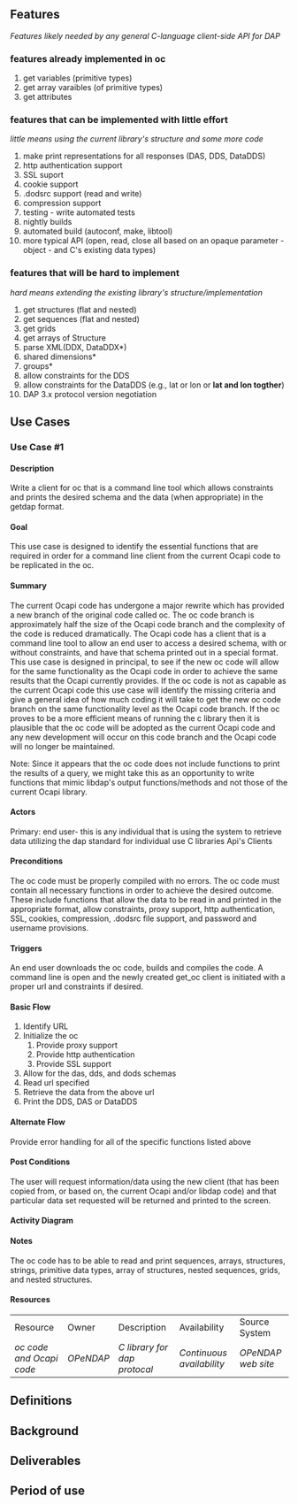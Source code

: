## Features

*Features likely needed by any general C-language client-side API for
DAP*

### features already implemented in oc

1.  get variables (primitive types)
2.  get array varaibles (of primitive types)
3.  get attributes

### features that can be implemented with little effort

*little means using the current library's structure and some more code*

1.  make print representations for all responses (DAS, DDS, DataDDS)
2.  http authentication support
3.  SSL suport
4.  cookie support
5.  .dodsrc support (read and write)
6.  compression support
7.  testing - write automated tests
8.  nightly builds
9.  automated build (autoconf, make, libtool)
10. more typical API (open, read, close all based on an opaque
    parameter - object - and C's existing data types)

### features that will be hard to implement

*hard means extending the existing library's structure/implementation*

1.  get structures (flat and nested)
2.  get sequences (flat and nested)
3.  get grids
4.  get arrays of Structure
5.  parse XML(DDX, DataDDX\*)
6.  shared dimensions\*
7.  groups\*
8.  allow constraints for the DDS
9.  allow constraints for the DataDDS (e.g., lat or lon or **lat and lon
    togther**)
10. DAP 3.x protocol version negotiation

## Use Cases

### Use Case \#1

#### Description

Write a client for oc that is a command line tool which allows
constraints and prints the desired schema and the data (when
appropriate) in the getdap format.

#### Goal

This use case is designed to identify the essential functions that are
required in order for a command line client from the current Ocapi code
to be replicated in the oc.

#### Summary

The current Ocapi code has undergone a major rewrite which has provided
a new branch of the original code called oc. The oc code branch is
approximately half the size of the Ocapi code branch and the complexity
of the code is reduced dramatically. The Ocapi code has a client that is
a command line tool to allow an end user to access a desired schema,
with or without constraints, and have that schema printed out in a
special format. This use case is designed in principal, to see if the
new oc code will allow for the same functionality as the Ocapi code in
order to achieve the same results that the Ocapi currently provides. If
the oc code is not as capable as the current Ocapi code this use case
will identify the missing criteria and give a general idea of how much
coding it will take to get the new oc code branch on the same
functionality level as the Ocapi code branch. If the oc proves to be a
more efficient means of running the c library then it is plausible that
the oc code will be adopted as the current Ocapi code and any new
development will occur on this code branch and the Ocapi code will no
longer be maintained.

Note: Since it appears that the oc code does not include functions to
print the results of a query, we might take this as an opportunity to
write functions that mimic libdap's output functions/methods and not
those of the current Ocapi library.

#### Actors

Primary: end user- this is any individual that is using the system to
retrieve data utilizing the dap standard for individual use C libraries
Api's Clients

#### Preconditions

The oc code must be properly compiled with no errors. The oc code must
contain all necessary functions in order to achieve the desired outcome.
These include functions that allow the data to be read in and printed in
the appropriate format, allow constraints, proxy support, http
authentication, SSL, cookies, compression, .dodsrc file support, and
password and username provisions.

#### Triggers

An end user downloads the oc code, builds and compiles the code. A
command line is open and the newly created get_oc client is initiated
with a proper url and constraints if desired.

#### Basic Flow

1.  Identify URL
2.  Initialize the oc
    1.  Provide proxy support
    2.  Provide http authentication
    3.  Provide SSL support
3.  Allow for the das, dds, and dods schemas
4.  Read url specified
5.  Retrieve the data from the above url
6.  Print the DDS, DAS or DataDDS

#### Alternate Flow

Provide error handling for all of the specific functions listed above

#### Post Conditions

The user will request information/data using the new client (that has
been copied from, or based on, the current Ocapi and/or libdap code) and
that particular data set requested will be returned and printed to the
screen.

#### Activity Diagram

#### Notes

The oc code has to be able to read and print sequences, arrays,
structures, strings, primitive data types, array of structures, nested
sequences, grids, and nested structures.

#### Resources

|                          |           |                              |                           |                    |
|--------------------------|-----------|------------------------------|---------------------------|--------------------|
| Resource                 | Owner     | Description                  | Availability              | Source System      |
| *oc code and Ocapi code* | *OPeNDAP* | *C library for dap protocal* | *Continuous availability* | *OPeNDAP web site* |

## Definitions

## Background

## Deliverables

## Period of use
